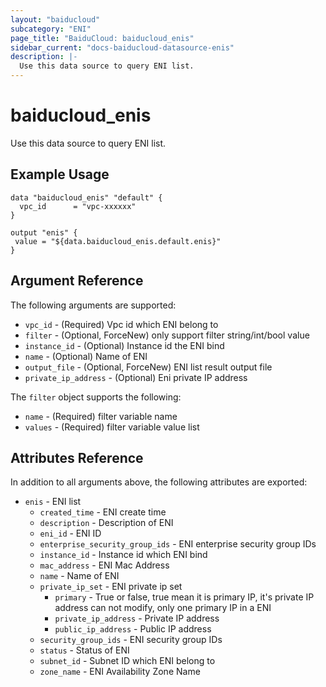 ```yaml
---
layout: "baiducloud"
subcategory: "ENI"
page_title: "BaiduCloud: baiducloud_enis"
sidebar_current: "docs-baiducloud-datasource-enis"
description: |-
  Use this data source to query ENI list.
---
```


# baiducloud_enis

Use this data source to query ENI list.

## Example Usage

```hcl
data "baiducloud_enis" "default" {
  vpc_id      = "vpc-xxxxxx"
}

output "enis" {
 value = "${data.baiducloud_enis.default.enis}"
}
```

## Argument Reference

The following arguments are supported:

* `vpc_id` - (Required) Vpc id which ENI belong to
* `filter` - (Optional, ForceNew) only support filter string/int/bool value
* `instance_id` - (Optional) Instance id the ENI bind
* `name` - (Optional) Name of ENI
* `output_file` - (Optional, ForceNew) ENI list result output file
* `private_ip_address` - (Optional) Eni private IP address

The `filter` object supports the following:

* `name` - (Required) filter variable name
* `values` - (Required) filter variable value list

## Attributes Reference

In addition to all arguments above, the following attributes are exported:

* `enis` - ENI list
  * `created_time` - ENI create time
  * `description` - Description of ENI
  * `eni_id` - ENI ID
  * `enterprise_security_group_ids` - ENI enterprise security group IDs
  * `instance_id` - Instance id which ENI bind
  * `mac_address` - ENI Mac Address
  * `name` - Name of ENI
  * `private_ip_set` - ENI private ip set
    * `primary` - True or false, true mean it is primary IP, it's private IP address can not modify, only one primary IP in a ENI
    * `private_ip_address` - Private IP address
    * `public_ip_address` - Public IP address
  * `security_group_ids` - ENI security group IDs
  * `status` - Status of ENI
  * `subnet_id` - Subnet ID which ENI belong to
  * `zone_name` - ENI Availability Zone Name


